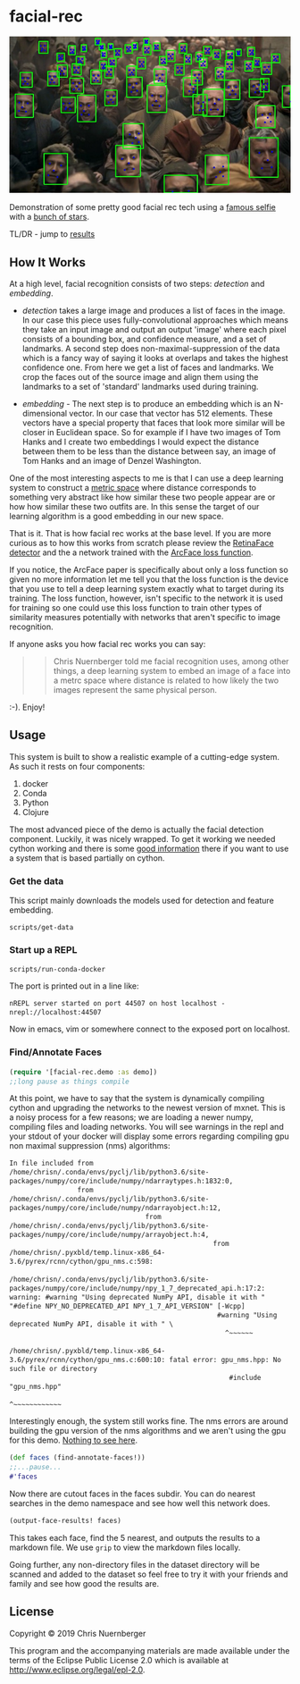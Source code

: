 # facial-rec

![detection phase](detector_test.jpg)

Demonstration of some pretty good facial rec tech using a 
[famous selfie](dataset/group-pic.JPG) with a 
[bunch of stars](dataset). 


TL/DR - jump to [results](docs/results.md)


## How It Works

At a high level, facial recognition consists of two steps: *detection* and *embedding*.

* *detection* takes a large image and produces a list of faces in the image.  In our
  case this piece uses fully-convolutional approaches which means they take an input
  image and output an output 'image' where each pixel consists of a bounding box,
  and confidence measure, and a set of landmarks.  A second step does
  non-maximal-suppression of the data which is a fancy way of saying it looks at
  overlaps and takes the highest confidence one.  From here we get a list of faces
  and landmarks.  We crop the faces out of the source image and align them using the
  landmarks to a set of 'standard' landmarks used during training.


* *embedding* - The next step is to produce an embedding which is an N-dimensional
  vector.  In our case that vector has 512 elements.  These vectors have a special
  property that faces that look more similar will be closer in Euclidean space.  So
  for example if I have two images of Tom Hanks and I create two embeddings I would
  expect the distance between them to be less than the distance between say, an
  image of Tom Hanks and an image of Denzel Washington.



One of the most interesting aspects to me is that I can use a deep learning
system to construct a [metric space](https://en.wikipedia.org/wiki/Metric_space)
where distance corresponds to something very abstract like how similar these two 
people appear are or how how similar these two outfits are.  In this sense the
target of our learning algorithm is a good embedding in our new space.


That is it.  That is how facial rec works at the base level.  If you are more
curious as to how this works from scratch please review the 
[RetinaFace detector](https://arxiv.org/abs/1905.00641) and 
the a network trained with the [ArcFace loss function](https://arxiv.org/abs/1801.07698).


If you notice, the ArcFace paper is specifically about only a loss function so given
no more information let me tell you that the loss function is the device that you
use to tell a deep learning system exactly what to target during its training.  The
loss function, however, isn't specific to the network it is used for training so one
could use this loss function to train other types of similarity measures potentially
with networks that aren't specific to image recognition.


If anyone asks you how facial rec works you can say:

>> Chris Nuernberger told me facial recognition uses, among other things, 
   a deep learning system to embed an image of a face into a metrc 
   space where distance is related to how likely the two images represent 
   the same physical person.
   
:-).  Enjoy!


## Usage


This system is built to show a realistic example of a cutting-edge system.  As such
it rests on four components:
1.  docker
2.  Conda
3.  Python
4.  Clojure


The most advanced piece of the demo is actually the facial detection component.
Luckily, it was nicely wrapped.  To get it working we needed cython working and
there is some [good information](src/facial_rec/detect.clj) there if you want to
use a system that is based partially on cython.


### Get the data

This script mainly downloads the models used for detection and feature embedding.

```console
scripts/get-data
```


### Start up a REPL


```console
scripts/run-conda-docker
```

The port is printed out in a line like:

```console
nREPL server started on port 44507 on host localhost - nrepl://localhost:44507
```

Now in emacs, vim or somewhere connect to the exposed port on localhost.


### Find/Annotate Faces


```clojure
(require '[facial-rec.demo :as demo])
;;long pause as things compile
```

At this point, we have to say that the system is dynamically compiling cython and
upgrading the networks to the newest version of mxnet.  This is a noisy process
for a few reasons; we are loading a newer numpy, compiling files and loading networks.
You will see warnings in the repl and your stdout of your docker will display
some errors regarding compiling gpu non maximal suppression (nms) algorithms:
```console
In file included from /home/chrisn/.conda/envs/pyclj/lib/python3.6/site-packages/numpy/core/include/numpy/ndarraytypes.h:1832:0,
                 from /home/chrisn/.conda/envs/pyclj/lib/python3.6/site-packages/numpy/core/include/numpy/ndarrayobject.h:12,
				                  from /home/chrisn/.conda/envs/pyclj/lib/python3.6/site-packages/numpy/core/include/numpy/arrayobject.h:4,
								                   from /home/chrisn/.pyxbld/temp.linux-x86_64-3.6/pyrex/rcnn/cython/gpu_nms.c:598:
												   /home/chrisn/.conda/envs/pyclj/lib/python3.6/site-packages/numpy/core/include/numpy/npy_1_7_deprecated_api.h:17:2: warning: #warning "Using deprecated NumPy API, disable it with " "#define NPY_NO_DEPRECATED_API NPY_1_7_API_VERSION" [-Wcpp]
												    #warning "Using deprecated NumPy API, disable it with " \
													  ^~~~~~~
													  /home/chrisn/.pyxbld/temp.linux-x86_64-3.6/pyrex/rcnn/cython/gpu_nms.c:600:10: fatal error: gpu_nms.hpp: No such file or directory
													   #include "gpu_nms.hpp"
													             ^~~~~~~~~~~~~
```

Interestingly enough, the system still works fine.  The nms errors are around building
the gpu version of the nms algorithms and we aren't using the gpu for this demo.
[Nothing to see here](https://media.giphy.com/media/joV1k1sNOT5xC/giphy.gif).


```clojure
(def faces (find-annotate-faces!))
;;...pause...
#'faces
```

Now there are cutout faces in the faces subdir.  You can do nearest searches in the
demo namespace and see how well this network does.


```clojure
(output-face-results! faces)
```

This takes each face, find the 5 nearest, and outputs the results to a markdown
file.  We use `grip` to view the markdown files locally.


Going further, any non-directory files in the dataset directory will be scanned and
added to the dataset so feel free to try it with your friends and family and see
how good the results are.


## License

Copyright © 2019 Chris Nuernberger

This program and the accompanying materials are made available under the
terms of the Eclipse Public License 2.0 which is available at
http://www.eclipse.org/legal/epl-2.0.

